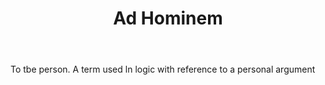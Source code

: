 ---
title: Ad Hominem
permalink: "/definitions/ad-hominem.html"
body: To tbe person. A term used ln logic with reference to a personal argument
published_at: '2018-07-07'
layout: post
---